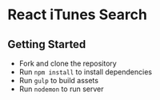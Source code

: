 # React iTunes Search

## Getting Started

* Fork and clone the repository
* Run `npm install` to install dependencies
* Run `gulp` to build assets
* Run `nodemon` to run server
